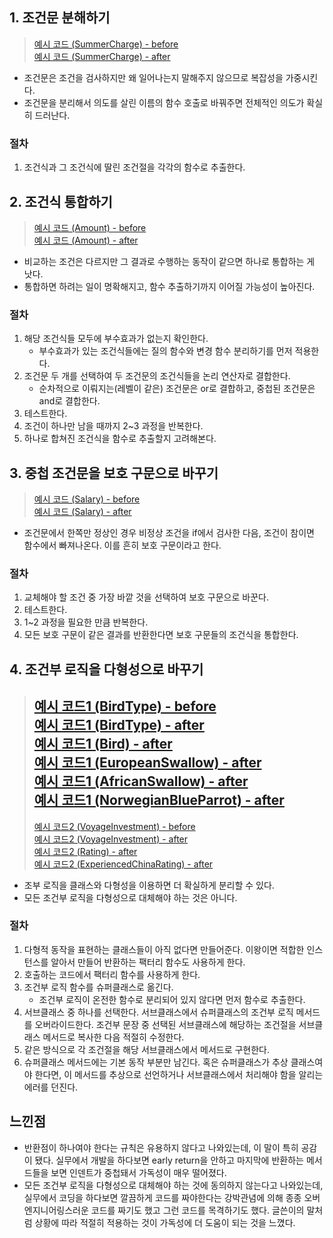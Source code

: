 ## 1. 조건문 분해하기
> [예시 코드 (SummerCharge) - before ](/src/main/java/study/refactoring/ch10/decomposeConditional/before/SummerCharge.java) <br>
> [예시 코드 (SummerCharge) - after ](/src/main/java/study/refactoring/ch10/decomposeConditional/after/SummerCharge.java) <br>
- 조건문은 조건을 검사하지만 왜 일어나는지 말해주지 않으므로 복잡성을 가중시킨다.
- 조건문을 분리해서 의도를 살린 이름의 함수 호출로 바꿔주면 전체적인 의도가 확실히 드러난다.

### 절차
1. 조건식과 그 조건식에 딸린 조건절을 각각의 함수로 추출한다.

## 2. 조건식 통합하기
> [예시 코드 (Amount) - before ](/src/main/java/study/refactoring/ch10/consolidateConditionalExpression/before/Amount.java) <br>
> [예시 코드 (Amount) - after ](/src/main/java/study/refactoring/ch10/consolidateConditionalExpression/after/Amount.java) <br>
- 비교하는 조건은 다르지만 그 결과로 수행하는 동작이 같으면 하나로 통합하는 게 낫다.
- 통합하면 하려는 일이 명확해지고, 함수 추출하기까지 이어질 가능성이 높아진다.

### 절차
1. 해당 조건식들 모두에 부수효과가 없는지 확인한다.
    - 부수효과가 있는 조건식들에는 질의 함수와 변경 함수 분리하기를 먼저 적용한다.
2. 조건문 두 개를 선택하여 두 조건문의 조건식들을 논리 연산자로 결합한다.
    - 순차적으로 이뤄지는(레벨이 같은) 조건문은 or로 결합하고, 중첩된 조건문은 and로 결합한다.
3. 테스트한다.
4. 조건이 하나만 남을 때까지 2~3 과정을 반복한다.
5. 하나로 합쳐진 조건식을 함수로 추출할지 고려해본다.

## 3. 중첩 조건문을 보호 구문으로 바꾸기
> [예시 코드 (Salary) - before ](/src/main/java/study/refactoring/ch10/replaceNestedConditionalWithGuardClauses/before/Salary.java) <br>
> [예시 코드 (Salary) - after ](/src/main/java/study/refactoring/ch10/replaceNestedConditionalWithGuardClauses/after/Salary.java) <br>
- 조건문에서 한쪽만 정상인 경우 비정상 조건을 if에서 검사한 다음, 조건이 참이면 함수에서 빠져나온다. 이를 흔히 보호 구문이라고 한다.

### 절차
1. 교체해야 할 조건 중 가장 바깥 것을 선택하여 보호 구문으로 바꾼다.
2. 테스트한다.
3. 1~2 과정을 필요한 만큼 반복한다.
4. 모든 보호 구문이 같은 결과를 반환한다면 보호 구문들의 조건식을 통합한다.

## 4. 조건부 로직을 다형성으로 바꾸기
> [예시 코드1 (BirdType) - before ](/src/main/java/study/refactoring/ch10/replaceConditionalWithPolymorphism/before/BirdType.java) <br>
> [예시 코드1 (BirdType) - after ](/src/main/java/study/refactoring/ch10/replaceConditionalWithPolymorphism/after/BirdType.java) <br>
> [예시 코드1 (Bird) - after ](/src/main/java/study/refactoring/ch10/replaceConditionalWithPolymorphism/after/Bird.java) <br>
> [예시 코드1 (EuropeanSwallow) - after ](/src/main/java/study/refactoring/ch10/replaceConditionalWithPolymorphism/after/EuropeanSwallow.java) <br>
> [예시 코드1 (AfricanSwallow) - after ](/src/main/java/study/refactoring/ch10/replaceConditionalWithPolymorphism/after/AfricanSwallow.java) <br>
> [예시 코드1 (NorwegianBlueParrot) - after ](/src/main/java/study/refactoring/ch10/replaceConditionalWithPolymorphism/after/NorwegianBlueParrot.java) <br>
> ---
> [예시 코드2 (VoyageInvestment) - before ](/src/main/java/study/refactoring/ch10/replaceConditionalWithPolymorphism/before/VoyageInvestment.java) <br>
> [예시 코드2 (VoyageInvestment) - after ](/src/main/java/study/refactoring/ch10/replaceConditionalWithPolymorphism/after/VoyageInvestment.java) <br>
> [예시 코드2 (Rating) - after ](/src/main/java/study/refactoring/ch10/replaceConditionalWithPolymorphism/after/Rating.java) <br>
> [예시 코드2 (ExperiencedChinaRating) - after ](/src/main/java/study/refactoring/ch10/replaceConditionalWithPolymorphism/after/ExperiencedChinaRating.java) <br>
- 조부 로직을 클래스와 다형성을 이용하면 더 확실하게 분리할 수 있다.
- 모든 조건부 로직을 다형성으로 대체해야 하는 것은 아니다.

### 절차
1. 다형적 동작을 표현하는 클래스들이 아직 없다면 만들어준다. 이왕이면 적합한 인스턴스를 알아서 만들어 반환하는 팩터리 함수도 사용하게 한다.
2. 호출하는 코드에서 팩터리 함수를 사용하게 한다.
3. 조건부 로직 함수를 슈퍼클래스로 옮긴다.
   - 조건부 로직이 온전한 함수로 분리되어 있지 않다면 먼저 함수로 추출한다.
4. 서브클래스 중 하나를 선택한다. 서브클래스에서 슈퍼클래스의 조건부 로직 메서드를 오버라이드한다. 조건부 문장 중 선택된 서브클래스에 해당하는 조건절을 서브클래스 메서드로 복사한 다음 적절히 수정한다.
5. 같은 방식으로 각 조건절을 해당 서브클래스에서 메서드로 구현한다.
6. 슈퍼클래스 메서드에는 기본 동작 부분만 남긴다. 혹은 슈퍼클래스가 추상 클래스여야 한다면, 이 메서드를 추상으로 선언하거나 서브클래스에서 처리해야 함을 알리는 에러를 던진다.

## 느낀점
- 반환점이 하나여야 한다는 규칙은 유용하지 않다고 나와있는데, 이 말이 특히 공감이 됐다. 실무에서 개발을 하다보면 early return을 안하고 마지막에 반환하는 메서드들을 보면 인덴트가 중첩돼서 가독성이 매우 떨어졌다.
- 모든 조건부 로직을 다형성으로 대체해야 하는 것에 동의하지 않는다고 나와있는데, 실무에서 코딩을 하다보면 깔끔하게 코드를 짜야한다는 강박관념에 의해 종종 오버엔지니어링스러운 코드를 짜기도 했고 그런 코드를 목격하기도 했다. 글쓴이의 말처럼 상황에 따라 적절히 적용하는 것이 가독성에 더 도움이 되는 것을 느꼈다. 


